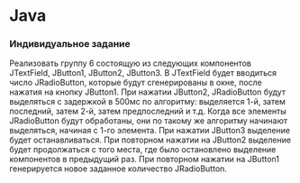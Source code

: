# Java

### Индивидуальное задание

Реализовать группу 6 состоящую из следующих компонентов JTextField, JButton1, JButton2, JButton3. В JTextField будет вводиться число JRadioButton, которые будут сгенерированы в окне, после нажатия на кнопку JButton1. При нажатии JButton2, JRadioButton будут выделяться с задержкой в 500мс по алгоритму: выделяется 1-й, затем последний, затем 2-й, затем предпоследний и т.д. Когда все элементы JRadioButton будут обработаны, они по такому же алгоритму начинают выделяться, начиная с 1-го элемента. При нажатии JButton3 выделение будет останавливаться. При повторном нажатии на JButton2 выделение будет продолжаться с того места, где было остановлено выделение компонентов в предыдущий раз. При повторном нажатии на JButton1 генерируется новое заданное количество JRadioButton.
